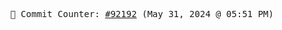 <p align="center">
    <samp>
        📮 Commit Counter: <a href="https://github.com/Javascript-void0/Javascript-void0/commits/main">#92192</a> (May 31, 2024 @ 05:51 PM)
    </samp>
</p>